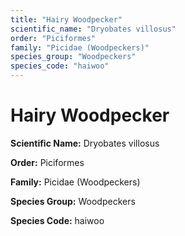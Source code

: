 ```yaml
---
title: "Hairy Woodpecker"
scientific_name: "Dryobates villosus"
order: "Piciformes"
family: "Picidae (Woodpeckers)"
species_group: "Woodpeckers"
species_code: "haiwoo"
---
```


# Hairy Woodpecker

**Scientific Name:** Dryobates villosus

**Order:** Piciformes

**Family:** Picidae (Woodpeckers)

**Species Group:** Woodpeckers

**Species Code:** haiwoo
